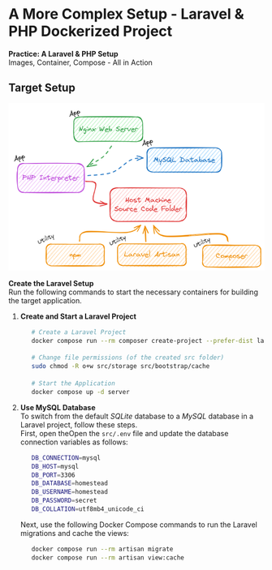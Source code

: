 # A More Complex Setup - Laravel & PHP Dockerized Project

**Practice: A Laravel & PHP Setup**<br />
Images, Container, Compose - All in Action

## Target Setup

![target application](./docs/target.excalidraw.png)

**Create the Laravel Setup**<br />
Run the following commands to start the necessary containers for building the target application.

1. **Create and Start a Laravel Project**<br />

   ```bash
      # Create a Laravel Project
      docker compose run --rm composer create-project --prefer-dist laravel/laravel .

      # Change file permissions (of the created src folder)
      sudo chmod -R o+w src/storage src/bootstrap/cache

      # Start the Application
      docker compose up -d server
   ```

2. **Use MySQL Database**<br />
   To switch from the default _SQLite_ database to a _MySQL_ database in a Laravel project, follow these steps.<br />
   First, open theOpen the `src/.env` file and update the database connection variables as follows:
   ```bash
      DB_CONNECTION=mysql
      DB_HOST=mysql
      DB_PORT=3306
      DB_DATABASE=homestead
      DB_USERNAME=homestead
      DB_PASSWORD=secret
      DB_COLLATION=utf8mb4_unicode_ci
   ```
   Next, use the following Docker Compose commands to run the Laravel migrations and cache the views:
   ```bash
      docker compose run --rm artisan migrate
      docker compose run --rm artisan view:cache
   ```
